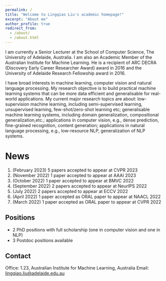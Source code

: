 ```yaml
---
permalink: /
title: "Welcome to Lingqiao Liu's academic homepage!"
excerpt: "About me"
author_profile: true
redirect_from: 
  - /about/
  - /about.html
---
```



I am currently a Senior Lecturer at the School of Computer Science, The University of Adelaide, Australia. I am also an Academic Member of the Australian Institute for Machine Learning. He is a recipient of ARC DECRA (Discovery Early Career Researcher Award) award in 2016 and the University of Adelaide Research Fellowship award in 2016. 

I have broad interests in machine learning, computer vision and natural language processing. My research objective is to build practical machine learning systems that can be more data efficient and generalisable for real-world applications. My current major research topics are about: low-supervision machine learning, including semi-supervised learning, unsupervised learning, few-shot/zero-shot learning etc; generalisable machine learning systems, including domain generalization, compositional generalization,etc.; applications in computer vision, e.g., dense prediction, fine-grained recognition, content generation; applications in natural language processing, e.g., low-resource NLP, generalization of NLP systems. 

News
======
1. (February 2023) 5 papers accepted to appear at CVPR 2023
1. (November 2022) 1 paper accepted to appear at AAAI 2023
1. (October 2022) 1 paper accepted to appear at BMVC 2022
1. (September 2022) 2 papers accepted to appear at NeurIPS 2022
1. (July 2022) 2 papers accepted to appear at ECCV 2022
1. (April 2022) 1 paper accepted as ORAL paper to appear at NAACL 2022 
1. (March 2022) 1 paper accepted as ORAL paper to appear at CVPR 2022 

**Positions**
-------
- 2 PhD positions with full scholarship (one in computer vision and one in NLP)
- 3 Postdoc positions available 

Contact
------
Office: 1.23, Australian Institute for Machine Learning, Australia
Email: lingqiao.liu@adelaide.edu.au

